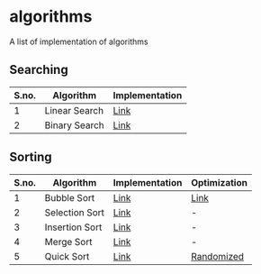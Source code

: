 # algorithms
A list of implementation of algorithms

## Searching

| S.no. | Algorithm | Implementation |
| --- | --- | --- |
| 1 | Linear Search | [Link](searching/linear-search.cpp) |
| 2 | Binary Search | [Link](searching/binary-search.cpp) |

## Sorting

| S.no. | Algorithm | Implementation | Optimization |
| --- | --- | --- | --- |
| 1 | Bubble Sort | [Link](sorting/bubble-sort.cpp) | [Link](sorting/bubble-sort-optimized.cpp) |
| 2 | Selection Sort | [Link](sorting/selection-sort.cpp) | - |
| 3 | Insertion Sort | [Link](sorting/insertion-sort.cpp) | - |
| 4 | Merge Sort | [Link](sorting/merge-sort.cpp) | - |
| 5 | Quick Sort | [Link](sorting/quick-sort.cpp) | [Randomized](sorting/quick-sort-randomized.cpp) |